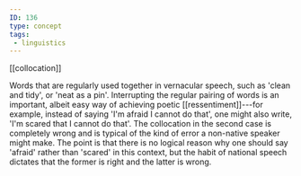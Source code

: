 ```yaml
---
ID: 136
type: concept
tags: 
 - linguistics
---
```


[[collocation]]

 Words that are
regularly used together in vernacular speech, such as 'clean and tidy',
or 'neat as a pin'. Interrupting the regular pairing of words is an
important, albeit easy way of achieving poetic
[[ressentiment]]---for
example, instead of saying 'I'm afraid I cannot do that', one might also
write, 'I'm scared that I cannot do that'. The collocation in the second
case is completely wrong and is typical of the kind of error a
non-native speaker might make. The point is that there is no logical
reason why one should say 'afraid' rather than 'scared' in this context,
but the habit of national speech dictates that the former is right and
the latter is wrong.
